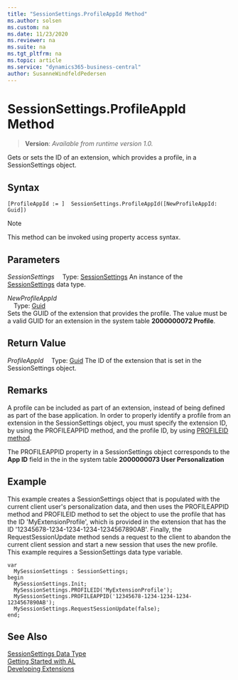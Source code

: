 ```yaml
---
title: "SessionSettings.ProfileAppId Method"
ms.author: solsen
ms.custom: na
ms.date: 11/23/2020
ms.reviewer: na
ms.suite: na
ms.tgt_pltfrm: na
ms.topic: article
ms.service: "dynamics365-business-central"
author: SusanneWindfeldPedersen
---
```

[//]: # (START>DO_NOT_EDIT)
[//]: # (IMPORTANT:Do not edit any of the content between here and the END>DO_NOT_EDIT.)
[//]: # (Any modifications should be made in the .xml files in the ModernDev repo.)
# SessionSettings.ProfileAppId Method
> **Version**: _Available from runtime version 1.0._

Gets or sets the ID of an extension, which provides a profile, in a SessionSettings object.


## Syntax
```
[ProfileAppId := ]  SessionSettings.ProfileAppId([NewProfileAppId: Guid])
```
> [!NOTE]
> This method can be invoked using property access syntax.
## Parameters
*SessionSettings*
&emsp;Type: [SessionSettings](sessionsettings-data-type.md)
An instance of the [SessionSettings](sessionsettings-data-type.md) data type.

*NewProfileAppId*  
&emsp;Type: [Guid](../guid/guid-data-type.md)  
Sets the GUID of the extension that provides the profile. The value must be a valid GUID for an extension in the system table **2000000072 Profile**.
        


## Return Value
*ProfileAppId*
&emsp;Type: [Guid](../guid/guid-data-type.md)
The ID of the extension that is set in the SessionSettings object.
    


[//]: # (IMPORTANT: END>DO_NOT_EDIT)

## Remarks
A profile can be included as part of an extension, instead of being defined as part of the base application. In order to properly identify a profile from an extension in the SessionSettings object, you must specify the extension ID, by using the PROFILEAPPID method, and the profile ID, by using [PROFILEID method](../../methods/devenv-profileid-method-sessionsettings.md).

The PROFILEAPPID property in a SessionSettings object corresponds to the **App ID** field in the in the system table **2000000073 User Personalization**

## Example
This example creates a SessionSettings object that is populated with the current client user's personalization data, and then uses the PROFILEAPPID method and PROFILEID method to set the object to use the profile that has the ID 'MyExtensionProfile', which is provided in the extension that has the ID '12345678-1234-1234-1234-1234567890AB'. Finally, the RequestSessionUpdate method sends a request to the client to abandon the current client session and start a new session that uses the new profile. This example requires a SessionSettings data type variable.

```
var
  MySessionSettings : SessionSettings;
begin
  MySessionSettings.Init;
  MySessionSettings.PROFILEID('MyExtensionProfile');
  MySessionSettings.PROFILEAPPID('12345678-1234-1234-1234-1234567890AB');
  MySessionSettings.RequestSessionUpdate(false);
end;  
```  


## See Also
[SessionSettings Data Type](sessionsettings-data-type.md)  
[Getting Started with AL](../../devenv-get-started.md)  
[Developing Extensions](../../devenv-dev-overview.md)
